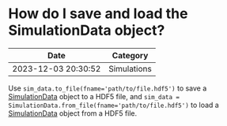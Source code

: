 # How do I save and load the SimulationData object?

| Date       | Category    |
|------------|-------------|
| 2023-12-03 20:30:52 | Simulations |


Use <code>sim_data.to_file(fname='path/to/file.hdf5')</code> to save a <a target="_blank" rel="noopener" href="https://docs.flexcompute.com/projects/tidy3d/en/latest/_autosummary/tidy3d.SimulationData.html">SimulationData</a> object to a HDF5 file, and <code>sim_data = SimulationData.from_file(fname='path/to/file.hdf5')</code> to load a <a target="_blank" rel="noopener" href="https://docs.flexcompute.com/projects/tidy3d/en/latest/_autosummary/tidy3d.SimulationData.html">SimulationData</a> object from a HDF5 file.
